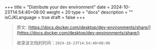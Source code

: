 +++
title = "Distribute your dev environment"
date = 2024-10-23T14:54:40+08:00
weight = 20
type = "docs"
description = ""
isCJKLanguage = true
draft = false
+++

> 原文: [https://docs.docker.com/desktop/dev-environments/share/](https://docs.docker.com/desktop/dev-environments/share/)
>
> 收录该文档的时间：`2024-10-23T14:54:40+08:00`
